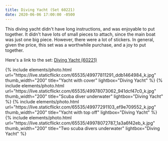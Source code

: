 ```yaml
---
title: Diving Yacht (Set 60221)
date: 2020-06-06 17:00:00 -0500
---
```


This diving yacht didn't have long instructions, and was enjoyable to put together. It didn't have lots of small pieces to attach, since the main boat was just one big piece. However, there were a lot of stickers. In general, given the price, this set was a worthwhile purchase, and a joy to put together.

Here's a link to the set: [Diving Yacht (60221)](https://www.lego.com/en-us/product/diving-yacht-60221)

<div class="text-center">
  {% include elements/photo.html
      url="https://live.staticflickr.com/65535/49977811291_ddb1464984_k.jpg"
      thumb_width="200" title="Yacht with cover" lightbox="Diving Yacht"
  %}
  {% include elements/photo.html
      url="https://live.staticflickr.com/65535/49978073062_941dcf47c0_k.jpg"
      thumb_width="200" title="Scuba diver underwater" lightbox="Diving Yacht"
  %}
  {% include elements/photo.html
      url="https://live.staticflickr.com/65535/49977291103_ef9e709552_k.jpg"
      thumb_width="200" title="Yacht with top off" lightbox="Diving Yacht"
  %}
  {% include elements/photo.html
      url="https://live.staticflickr.com/65535/49978072787_1a3a6f42eb_k.jpg"
      thumb_width="200" title="Two scuba divers underwater" lightbox="Diving Yacht"
  %}
</div>
